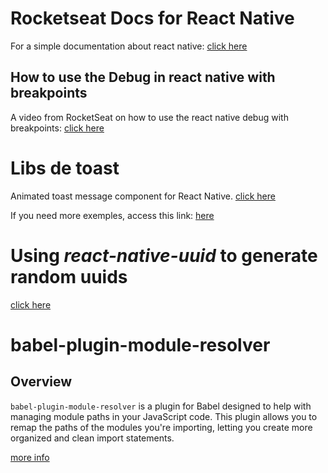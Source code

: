 # Rocketseat Docs for React Native

For a simple documentation about react native: [click here](https://react-native.rocketseat.dev/)

## How to use the Debug in react native with breakpoints

A video from RocketSeat on how to use the react native debug with breakpoints: [click here](https://app.rocketseat.com.br/node/projeto-01/group/finalizando-o-app/lesson/analisando-codigo-com-breakpoints)

# Libs de toast

Animated toast message component for React Native. [click here](https://www.npmjs.com/package/react-native-toast-message)

If you need more exemples, access this link: [here](https://github.com/calintamas/react-native-toast-message)

# Using _react-native-uuid_ to generate random uuids

[click here](https://www.npmjs.com/package/react-native-uuid)

# babel-plugin-module-resolver

## Overview

`babel-plugin-module-resolver` is a plugin for Babel designed to help with managing module paths in your JavaScript code. This plugin allows you to remap the paths of the modules you're importing, letting you create more organized and clean import statements.

[more info](https://github.com/tleunen/babel-plugin-module-resolver)
